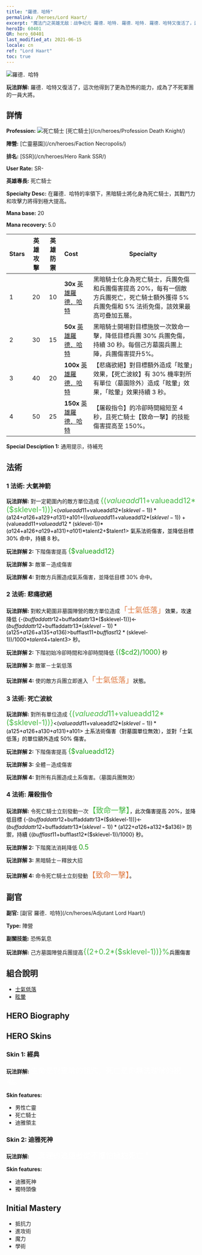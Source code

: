```yaml
---
title: "羅德．哈特"
permalink: /heroes/Lord Haart/
excerpt: "魔法门之英雄无敌：战争纪元 羅德．哈特. 羅德．哈特. 羅德．哈特又復活了，這次他得到了更為恐怖的能力，成為了不死軍團的一員大將。"
heroID: 60401
QR: hero_60401
last_modified_at: 2021-06-15
locale: cn
ref: "Lord Haart"
toc: true
---
```

  ![羅德．哈特](/images/h/h_LordHaart.jpg)

 **玩法詳解:** 羅德．哈特又復活了，這次他得到了更為恐怖的能力，成為了不死軍團的一員大將。
## 詳情
 **Profession:** ![死亡騎士](/images/h/h_prof_5.png)  [死亡騎士](/cn/heroes/Profession Death Knight/)

 **陣營:** [亡靈墓園](/cn/heroes/Faction Necropolis/)

 **排名:** [SSR](/cn/heroes/Hero Rank SSR/)

 **User Rate:** SR-

 **英雄專長:** 死亡騎士

 **Specialty Desc:** 在羅德．哈特的率領下，黑暗騎士將化身為死亡騎士，其戰鬥力和攻擊力將得到極大提高。

 **Mana base:** 20

 **Mana recovery:** 5.0


  | Stars | 英雄攻擊 | 英雄防禦 | Cost |     Specialty     |
  |---------|:---------------:|:---------------:|:--|--------------------|
  |    1    | 20 | 10 | **30x** [英雄羅德．哈特](/cn/Items/her_370/) | 黑暗騎士化身為死亡騎士，兵團免傷和兵團傷害提高 20%，每有一個敵方兵團死亡，死亡騎士額外獲得 5% 兵團免傷和 5% 法術免傷，該效果最高可疊加五層。 |
  |    2    | 30 | 15 | **50x** [英雄羅德．哈特](/cn/Items/her_370/) | 黑暗騎士開場對目標施放一次致命一擊，降低目標兵團 30% 兵團免傷，持續 30 秒。每個己方墓園兵團上陣，兵團傷害提升5%。 |
  |    3    | 40 | 20 | **100x** [英雄羅德．哈特](/cn/Items/her_370/) | 【悲痛欲絕】對目標額外造成「眩暈」效果，【死亡波紋】有 30% 機率對所有單位（墓園除外）造成「眩暈」效果，「眩暈」效果持續 3 秒。 |
  |    4    | 50 | 25 | **150x** [英雄羅德．哈特](/cn/Items/her_370/) | 【屠殺指令】的冷卻時間縮短至 4 秒，且死亡騎士【致命一擊】的技能傷害提高至 150%。 |

 **Special Desciption 1:** 通用提示，待補充

## 法術
### 1 法術: 大氣神箭
 **玩法詳解:** 對一定範圍內的敵方單位造成 <span style="color: #48b946;font-size:20px">{($valueadd11+$valueadd12*($sklevel-1))}</span><span style="color: black"><($valueadd11+$valueadd12*($sklevel-1))*($a124+$a126+$a129+$a131)+$a101+(($valueadd11+$valueadd12*($sklevel-1))+($valueadd11+$valueadd12*($sklevel-1))*($a124+$a126+$a129+$a131)+$a101)*$talent2+$talent1> 氣系法術傷害，並降低目標 30% 命中，持續 8 秒。

 **玩法詳解 2:** 下階傷害提高 <span style="color: #1ca216;font-size:18px">{$valueadd12}</span><span style="color: black">

 **玩法詳解 3:** 敵軍－造成傷害

 **玩法詳解 4:** 對敵方兵團造成氣系傷害，並降低目標 30% 命中。

### 2 法術: 悲痛欲絕
 **玩法詳解:** 對較大範圍非墓園陣營的敵方單位造成<span style="color: #e07c44;font-size:20px">「士氣低落」</span><span style="color: black">效果，攻速降低 {-($buffaddattr12+$buffaddattr13*($sklevel-1))}<-($buffaddattr12+$buffaddattr13*($sklevel-1))*($a125+$a126+$a135+$a136)>%，持續 <span style="color: #48b946;font-size:20px">{($bufflast11+$bufflast12*($sklevel-1))/1000}</span><span style="color: black"><($bufflast11+$bufflast12*($sklevel-1))/1000*$talent4+$talent3> 秒。

 **玩法詳解 2:** 下階初始冷卻時間和冷卻時間降低 <span style="color: #1ca216;font-size:18px">{($cd2)/1000}</span><span style="color: black"> 秒

 **玩法詳解 3:** 敵軍－士氣低落

 **玩法詳解 4:** 使的敵方兵團立即進入<span style="color: #e07c44;font-size:20px">「士氣低落」</span><span style="color: black">狀態。

### 3 法術: 死亡波紋
 **玩法詳解:** 對所有單位造成 <span style="color: #48b946;font-size:20px">{($valueadd11+$valueadd12*($sklevel-1))}</span><span style="color: black"><($valueadd11+$valueadd12*($sklevel-1))*($a125+$a126+$a130+$a131)+$a101> 土系法術傷害（對墓園單位無效），並對「士氣低落」的單位額外造成 50% 傷害。

 **玩法詳解 2:** 下階傷害提高 <span style="color: #1ca216;font-size:18px">{$valueadd12}</span><span style="color: black">

 **玩法詳解 3:** 全體－造成傷害

 **玩法詳解 4:** 對所有兵團造成土系傷害。（墓園兵團無效）

### 4 法術: 屠殺指令
 **玩法詳解:** 令死亡騎士立刻發動一次<span style="color: #48b946;font-size:20px">【致命一擊】</span><span style="color: black">，此次傷害提高 20%，並降低目標 {-($buffaddattr12+$buffaddattr13*($sklevel-1))}<-($buffaddattr12+$buffaddattr13*($sklevel-1))*($a122+$a126+$a132+$a136)> 防禦，持續 {($bufflast11+$bufflast12*($sklevel-1))/1000} 秒。

 **玩法詳解 2:** 下階魔法消耗降低 <span style="color: #1ca216;font-size:18px">0.5</span><span style="color: black">

 **玩法詳解 3:** 黑暗騎士－釋放大招

 **玩法詳解 4:** 命令死亡騎士立刻發動<span style="color: #e07c44;font-size:20px">【致命一擊】</span><span style="color: black">。


## 副官

 **副官:**  [副官 羅德．哈特](/cn/heroes/Adjutant Lord Haart/) 

 **Type:**  陣營 

 **副關技能:**  恐怖氣息 

 **玩法詳解:** 己方墓園陣營兵團提高<span style="color: #48b946;font-size:20px">{(2+0.2*($sklevel-1))}%</span><span style="color: black">兵團傷害

## 組合說明

* [士氣低落](/cn/combination/士氣低落/) 
* [眩暈](/cn/combination/眩暈/) 

## HERO Biography

## HERO Skins
### Skin 1: **經典**

 **玩法詳解:** <span style="color: #ffffff;font-size:20px">生命是對靈魂的詛咒，死亡是你無法理解的祝福。</span>

 **Skin features:** 

   - 男性亡靈
   - 死亡騎士
   - 迪雅領主

### Skin 2: **迪雅死神**

 **玩法詳解:** <span style="color: #ffffff;font-size:20px">　真理的追隨者從不懼怕擁抱死亡！</span>

 **Skin features:** 

   - 迪雅死神
   - 獨特頭像


## Initial Mastery
   - 抵抗力
   - 進攻術
   - 魔力
   - 學術
